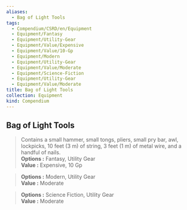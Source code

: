 ```yaml
---
aliases:
  - Bag of Light Tools
tags:
  - Compendium/CSRD/en/Equipment
  - Equipment/Fantasy
  - Equipment/Utility-Gear
  - Equipment/Value/Expensive
  - Equipment/Value/10-Gp
  - Equipment/Modern
  - Equipment/Utility-Gear
  - Equipment/Value/Moderate
  - Equipment/Science-Fiction
  - Equipment/Utility-Gear
  - Equipment/Value/Moderate
title: Bag of Light Tools
collection: Equipment
kind: Compendium
---
```

## Bag of Light Tools  
  
>Contains a small hammer, small tongs, pliers, small pry bar, awl, lockpicks, 10 feet (3 m) of string, 3 feet (1 m) of metal wire, and a handful of nails.  
> **Options :** Fantasy, Utility Gear  
> **Value :** Expensive, 10 Gp  
  
>  
> **Options :** Modern, Utility Gear  
> **Value :** Moderate  
  
>  
> **Options :** Science Fiction, Utility Gear  
> **Value :** Moderate